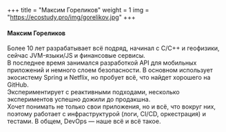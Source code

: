+++
title = "Максим Гореликов"
weight = 1
img = "https://ecostudy.pro/img/gorelikov.jpg"
+++

#### Максим Гореликов

Более 10 лет разрабатывает всё подряд, начинал с С/С++ и геофизики, сейчас JVM-языки/JS и финансовые сервисы.  
В последнее время занимался разработкой API для мобильных приложений и немного слоем безопасности. В основном использует экосистему Spring и Netflix, но пробует всё, что найдет хорошего на GitHub.  
Экспериментирует с реактивными подходами, несколько экспериментов успешно дожили до продакшна.  
Хочет понимать не только свои приложения, но и всё, что вокруг них, поэтому работает с инфраструктурой (логи, CI/CD, оркестрация) и тестами. В общем, DevOps — наше всё и всё такое.